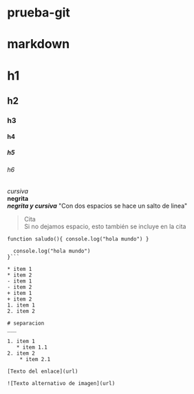 # prueba-git
# markdown

# h1
## h2
### h3
#### h4
##### h5
###### h6

*cursiva*  
**negrita**  
***negrita y cursiva***
"Con dos espacios se hace un salto de linea"
>Cita  
Si no dejamos espacio, esto también se incluye en la cita

`function saludo(){
  console.log("hola mundo")
}`

```function saludo(){
  console.log("hola mundo")
}```

* item 1
* item 2
- item 1
- item 2
+ item 1
+ item 2
1. item 1
2. item 2

# separacion
___

1. item 1
   * item 1.1
2. item 2
    * item 2.1

[Texto del enlace](url)

![Texto alternativo de imagen](url)

